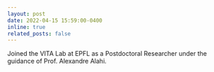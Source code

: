 ```yaml
---
layout: post
date: 2022-04-15 15:59:00-0400
inline: true
related_posts: false
---
```


Joined the VITA Lab at EPFL as a Postdoctoral Researcher under the guidance of Prof. Alexandre Alahi.
